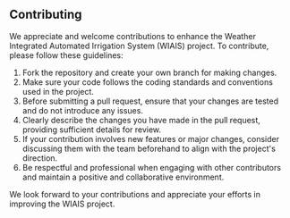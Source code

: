 
## Contributing

We appreciate and welcome contributions to enhance the Weather Integrated Automated Irrigation System (WIAIS) project. To contribute, please follow these guidelines:

1. Fork the repository and create your own branch for making changes.
2. Make sure your code follows the coding standards and conventions used in the project.
3. Before submitting a pull request, ensure that your changes are tested and do not introduce any issues.
4. Clearly describe the changes you have made in the pull request, providing sufficient details for review.
5. If your contribution involves new features or major changes, consider discussing them with the team beforehand to align with the project's direction.
6. Be respectful and professional when engaging with other contributors and maintain a positive and collaborative environment.

We look forward to your contributions and appreciate your efforts in improving the WIAIS project.
